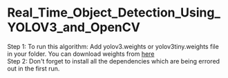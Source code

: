 # Real_Time_Object_Detection_Using_YOLOV3_and_OpenCV

Step 1: To run this algorithm: Add yolov3.weights or yolov3tiny.weights file in your folder. You can download weights from [here](https://pjreddie.com/darknet/yolo/) \
Step 2: Don't forget to install all the dependencies which are being errored out in the first run. 
